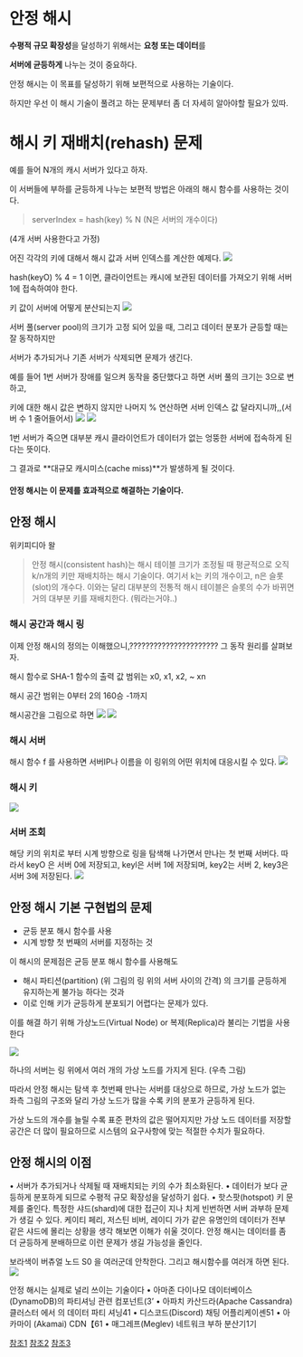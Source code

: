 # 안정 해시

**수평적 규모 확장성**을 달성하기 위해서는 **요청 또는 데이터**를 

**서버에 균등하게** 나누는 것이 중요하다.

안정 해시는 이 목표를 달성하기 위해 보편적으로 사용하는 기술이다.

하지만 우선 이 해시 기술이 풀려고 하는 문제부터 좀 더 자세히 알아야할 필요가 있따.

# 해시 키 재배치(rehash) 문제
예를 들어
N개의 캐시 서버가 있다고 하자.

이 서버들에 부하를 균등하게 나누는 보편적
방법은 아래의 해시 함수를 사용하는 것이다.

> serverIndex = hash(key) % N (N은 서버의 개수이다)

(4개 서버 사용한다고 가정)

어진 각각의 키에 대해서 해시 값과 서버 인덱스를 계산한 예제다.
![](https://velog.velcdn.com/images/noahshin__11/post/bbbdec1d-ee41-4500-b436-95bc36c75655/image.png)

hash(keyO) % 4 = 1 이면, 
클라이언트는 캐시에 보관된 데이터를 가져오기 위해
서버 1에 접속하여야 한다. 

키 값이 서버에 어떻게 분산되는지
![](https://velog.velcdn.com/images/noahshin__11/post/5e5485a9-c08c-4b5d-b19f-151c792c3fa2/image.png)

서버 풀(server pool)의 크기가 고정 되어 있을 때, 
그리고 데이터 분포가 균등할 때는 잘 동작하지만

서버가 추가되거나 기존 서버가 삭제되면 문제가 생긴다. 

예를 들어 1번 서버가 장애를 일으켜 동작을 중단했다고 하면 
서버 풀의 크기는 3으로 변하고, 

키에 대한 해시 값은 변하지 않지만 나머지 % 연산하면 서버 인덱스 값 달라지니까,,(서버 수 1 줄어들어서)
![](https://velog.velcdn.com/images/noahshin__11/post/8bcdd3a3-470d-4ebd-97ee-68139e1d349e/image.png)
![](https://velog.velcdn.com/images/noahshin__11/post/ea118303-59f7-4ec9-a0ea-613c3a6476e4/image.png)

1번 서버가 죽으면 대부분 캐시 클라이언트가 데이터가 없는 엉뚱한 서버에 접속하게 된다는 뜻이다.

그 결과로 **대규모 캐시미스(cache miss)**가 발생하게 될 것이다. 

#### 안정 해시는 이 문제를 효과적으로 해결하는 기술이다.

## 안정 해시 
위키피디아 왈 
> 안정 해시(consistent hash)는 해시 테이블 크기가 조정될 때 
평균적으로 오직 k/n개의 키만 재배치하는 해시 기술이다. 
여기서 k는 키의 개수이고, n은 슬롯(slot)의 개수다. 
이와는 달리 대부분의 전통적 해시 테이블은 슬롯의 수가 바뀌면 거의 대부분 키를 재배치한다.
(뭐라는거야..)


### 해시 공간과 해시 링

이제 안정 해시의 정의는 이해했으니,?????????????????????? 그 동작 원리를 살펴보자.

해시 함수로 SHA-1 
함수의 출력 값 범위는 x0, x1, x2, ~ xn

해시 공간 범위는 0부터 2의 160승 -1까지

해시공간을 그림으로 하면
![](https://velog.velcdn.com/images/noahshin__11/post/3691489b-0dca-4d88-8913-b482e3ff5b6e/image.png)
![](https://velog.velcdn.com/images/noahshin__11/post/d10df154-ecba-48d5-8219-29d497787667/image.png)

### 해시 서버
해시 함수 f 를 사용하면 서버IP나 이름을 이 링위의 어떤 위치에 대응시킬 수 있다.
![](https://velog.velcdn.com/images/noahshin__11/post/f611dd0e-83d7-4bb7-b6f0-88b611d4c8c5/image.png)

### 해시 키
![](https://velog.velcdn.com/images/noahshin__11/post/13781d9a-351f-4452-9196-401f0112c88e/image.png)

### 서버 조회
해당 키의 위치로 부터 시계 방향으로 링을 탐색해 나가면서 만나는 첫 번째 서버다.
따라서 keyO 은 서버 0에 저장되고, keyl은 서버 1에 저장되며, key2는 서버 2, key3은 서버 3에 저장된다.
![](https://velog.velcdn.com/images/noahshin__11/post/3e4bda99-ebd8-4aa0-b9ec-08ee5a8dd361/image.png)



## 안정 해시 기본 구현법의 문제
- 균등 분포 해시 함수를 사용
- 시계 방향 첫 번째의 서버를 지정하는 것


이 해시의 문제점은 균등 분포 해시 함수를 사용해도 
- 해시 파티션(partition) (위 그림의 링 위의 서버 사이의 간격) 의 크기를 균등하게 유지하는게 불가능 하다는 것과
- 이로 인해 키가 균등하게 분포되기 어렵다는 문제가 있다.

이를 해결 하기 위해 가상노드(Virtual Node) or 복제(Replica)라 불리는 기법을 사용한다

![](https://velog.velcdn.com/images/noahshin__11/post/e1c95eaf-3c0e-49d2-9698-aebdd046ebed/image.png)

하나의 서버는 링 위에서 여러 개의 가상 노드를 가지게 된다. (우측 그림)

따라서 안정 해시는 탐색 후 첫번째 만나는 서버를 대상으로 하므로, 가상 노드가 없는 좌측 그림의 구조와 달리 가상 노드가 많을 수록 키의 분포가 균등하게 된다.

가상 노드의 개수를 늘릴 수록 표준 편차의 값은 떨어지지만 가상 노드 데이터를 저장할 공간은 더 많이 필요하므로 시스템의 요구사항에 맞는 적절한 수치가 필요하다.


## 안정 해시의 이점


• 서버가 추가되거나 삭제될 때 재배치되는 키의 수가 최소화된다.
• 데이터가 보다 균등하게 분포하게 되므로 수평적 규모 확장성을 달성하기
쉽다.
• 핫스팟(hotspot) 키 문제를 줄인다. 특정한 샤드(shard)에 대한 접근이 지나
치게 빈번하면 서버 과부하 문제가 생길 수 있다.
케이티 페리, 저스틴 비버, 레이디 가가 같은 유명인의 데이터가 전부 같은 샤드에 몰리는 상황을 생각 해보면 이해가 쉬울 것이다. 
안정 해시는 데이터를 좀 더 균등하게 분배하므로 이런 문제가 생길 가능성을 줄인다.

보라색이 버츄얼 노드  S0 을 여러군데 안착한다.
그리고 해시함수를 여러개 하면 된다.
![](https://velog.velcdn.com/images/noahshin__11/post/47333c54-9905-420c-b88a-aebc855a8518/image.png)


안정 해시는 실제로 널리 쓰이는 기술이다
• 아마존 다이나모 데이터베이스(DynamoDB)의 파티셔닝 관련 컴포넌트(3’ 
• 아파치 카산드라(Apache Cassandra) 클러스터 에서 의 데이터 파티 셔닝41 
• 디스코드(Discord) 채팅 어플리케이셴51
• 아카마이 (Akamai) CDN【61
• 매그레프(Meglev) 네트워크 부하 분산기1기


[참조1](https://velog.io/@mmy789/System-Design-6)
[참조2](https://velog.io/@dev-log/%EC%95%88%EC%A0%95-%ED%95%B4%EC%8B%9C-%EC%84%A4%EA%B3%84Consistent-hashing#:~:text=%EB%B0%9C%EC%83%9D%ED%95%98%EA%B2%8C%20%EB%90%9C%EB%8B%A4.-,%EC%95%88%EC%A0%95%20%ED%95%B4%EC%8B%9C%EC%99%80%20%ED%95%B4%EC%8B%9C%20%ED%85%8C%EC%9D%B4%EB%B8%94,%ED%95%98%EB%8F%84%EB%A1%9D%20%ED%95%98%EB%8A%94%20%ED%95%B4%EC%8B%9C%20%EA%B8%B0%EC%88%A0%EC%9D%B4%EB%8B%A4.)
[참조3](https://www.youtube.com/watch?v=tHEyzVbl4bg)



